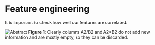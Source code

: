 # Feature engineering

It is important to check how well our features are correlated:

![Abstract](https://github.com/hostas/EDA-and-ML-for-Perovskites/blob/master/Graphics/Correlation-of-descriptors.png)
**Figure 1**: Clearly columns A2/B2 and A2*B2 do not add new information and are mostly empty, so they can be discarded.
